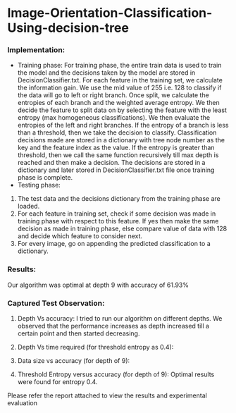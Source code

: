 # Image-Orientation-Classification-Using-decision-tree
### Implementation:
* Training phase:
For training phase, the entire train data is used to train the model and the decisions
taken by the model are stored in DecisionClassifier.txt.
For each feature in the training set, we calculate the information gain. We use the mid
value of 255 i.e. 128 to classify if the data will go to left or right branch. Once split, we
calculate the entropies of each branch and the weighted average entropy. We then
decide the feature to split data on by selecting the feature with the least entropy (max
homogeneous classifications). We then evaluate the entropies of the left and right
branches. If the entropy of a branch is less than a threshold, then we take the decision
to classify. Classification decisions made are stored in a dictionary with tree node
number as the key and the feature index as the value. If the entropy is greater than
threshold, then we call the same function recursively till max depth is reached and then
make a decision.
The decisions are stored in a dictionary and later stored in DecisionClassifier.txt file once
training phase is complete.
* Testing phase:
1. The test data and the decisions dictionary from the training phase are loaded.
2. For each feature in training set, check if some decision was made in training phase
with respect to this feature. If yes then make the same decision as made in training
phase, else compare value of data with 128 and decide which feature to consider
next.
3. For every image, go on appending the predicted classification to a dictionary.
### Results:
Our algorithm was optimal at depth 9 with accuracy of 61.93%


### Captured Test Observation:
1. Depth Vs accuracy:
I tried to run our algorithm on different depths. We observed that the
performance increases as depth increased till a certain point and then started
decreasing.


2. Depth Vs time required (for threshold entropy as 0.4):

3. Data size vs accuracy (for depth of 9):

4. Threshold Entropy versus accuracy (for depth of 9):
Optimal results were found for entropy 0.4.


Please refer the report attached to view the results and experimental evaluation




